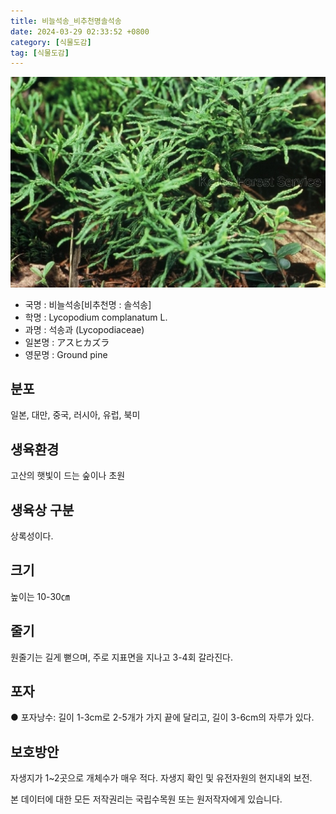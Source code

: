 ```yaml
---
title: 비늘석송_비추천명솔석송
date: 2024-03-29 02:33:52 +0800
category: [식물도감]
tag: [식물도감]
---
```




![비늘석송[비추천명 : 솔석송]](/assets/img/fileUpload/plants/basic/Lycopodiaceae/Lycopodium/82/1_th2.JPG)
- 국명 : 비늘석송[비추천명 : 솔석송]
- 학명 : Lycopodium complanatum L.
- 과명 : 석송과 (Lycopodiaceae)
- 일본명 : アスヒカズラ
- 영문명 : Ground pine


## 분포
일본, 대만, 중국, 러시아, 유럽, 북미
## 생육환경
고산의 햇빛이 드는 숲이나 초원
## 생육상 구분
상록성이다. 
## 크기
높이는 10-30㎝
## 줄기
원줄기는 길게 뻗으며, 주로 지표면을 지나고 3-4회 갈라진다. 
## 포자
● 포자낭수: 길이 1-3cm로 2-5개가 가지 끝에 달리고, 길이 3-6cm의 자루가 있다. 
## 보호방안
자생지가 1~2곳으로 개체수가 매우 적다. 자생지 확인 및 유전자원의 현지내외 보전.






본 데이터에 대한 모든 저작권리는 국립수목원 또는 원저작자에게 있습니다.
